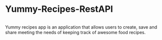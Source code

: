 # Yummy-Recipes-RestAPI
```
```
Yummy recipes app is an application that allows users to create, save and share meeting the needs of keeping track of awesome food recipes.